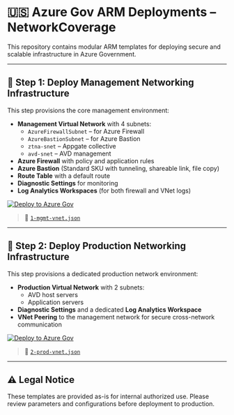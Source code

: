 
# 🇺🇸 Azure Gov ARM Deployments – NetworkCoverage

This repository contains modular ARM templates for deploying secure and scalable infrastructure in Azure Government.

---

## 📡 Step 1: Deploy Management Networking Infrastructure

This step provisions the core management environment:

- **Management Virtual Network** with 4 subnets:
  - `AzureFirewallSubnet` – for Azure Firewall
  - `AzureBastionSubnet` – for Azure Bastion
  - `ztna-snet` – Appgate collective
  - `avd-snet` – AVD management
- **Azure Firewall** with policy and application rules
- **Azure Bastion** (Standard SKU with tunneling, shareable link, file copy)
- **Route Table** with a default route
- **Diagnostic Settings** for monitoring
- **Log Analytics Workspaces** (for both firewall and VNet logs)

[![Deploy to Azure Gov](https://aka.ms/deploytoazuregovbutton)](https://portal.azure.us/#create/Microsoft.Template/uri/https%3A%2F%2Fraw.githubusercontent.com%2FNetworkCoverage%2Fazure-resource-manager%2Fmain%2Fcmmc-avd-deployment%2Fvirtual-network%2F1-mgmt-vnet-ui.json)

> 📁 [`1-mgmt-vnet.json`](https://github.com/NetworkCoverage/azure-resource-manager/blob/main/cmmc-avd-deployment/cmmc-avd-deployment/virtual-network/1-mgmt-vnet.json)

---

## 🧱 Step 2: Deploy Production Networking Infrastructure

This step provisions a dedicated production network environment:

- **Production Virtual Network** with 2 subnets:
  - AVD host servers
  - Application servers
- **Diagnostic Settings** and a dedicated **Log Analytics Workspace**
- **VNet Peering** to the management network for secure cross-network communication

[![Deploy to Azure Gov](https://aka.ms/deploytoazuregovbutton)](https://portal.azure.us/#create/Microsoft.Template/uri/https%3A%2F%2Fraw.githubusercontent.com%2FNetworkCoverage%2Fazure-resource-manager%2Fmain%2Fcmmc-avd-deployment%2Fvirtual-network%2F2-prod-vnet-ui.json)

> 📁 [`2-prod-vnet.json`](https://github.com/NetworkCoverage/azure-resource-manager/blob/main/cmmc-avd-deployment/virtual-network/2-prod-vnet.json)

---

## ⚠️ Legal Notice

These templates are provided as-is for internal authorized use. Please review parameters and configurations before deployment to production.
